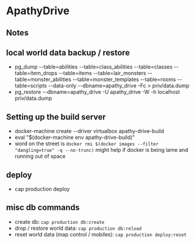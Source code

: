 # ApathyDrive

## Notes

## local world data backup / restore
* pg_dump --table=abilities --table=class_abilities --table=classes --table=item_drops --table=items --table=lair_monsters --table=monster_abilities --table=monster_templates --table=rooms --table=scripts --data-only --dbname=apathy_drive -Fc > priv/data.dump
* pg_restore --dbname=apathy_drive -U apathy_drive -W -h localhost priv/data.dump

## Setting up the build server
* docker-machine create --driver virtualbox apathy-drive-build
* eval "$(docker-machine env apathy-drive-build)"
* word on the street is `docker rmi $(docker images --filter "dangling=true" -q --no-trunc)` might help if docker is being lame and running out of space

## deploy
* cap production deploy

## misc db commands
* create db: `cap production db:create`
* drop / restore world data: `cap production db:reload`
* reset world data (map control / mobiles): `cap production deploy:reset`
